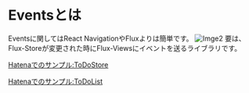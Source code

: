 # Eventsとは  
Eventsに関してはReact NavigationやFluxよりは簡単です。
![Imge2](https://facebook.github.io/flux/img/flux-simple-f8-diagram-with-client-action-1300w.png "ユーザーアクション")
要は、Flux-Storeが変更された時にFlux-Viewsにイベントを送るライブラリです。

[Hatenaでのサンプル:ToDoStore](https://github.com/KokiKono/HatenaSample/blob/turorial/App/Stores/ToDoStore.js)

[Hatenaでのサンプル:ToDoList](https://github.com/KokiKono/HatenaSample/blob/turorial/App/Views/ToDoList.js)

